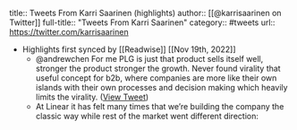 title:: Tweets From Karri Saarinen (highlights)
author:: [[@karrisaarinen on Twitter]]
full-title:: "Tweets From Karri Saarinen"
category:: #tweets
url:: https://twitter.com/karrisaarinen

- Highlights first synced by [[Readwise]] [[Nov 19th, 2022]]
	- @andrewchen For me PLG is just that product sells itself well, stronger the product stronger the growth. Never found virality that useful concept for b2b, where companies are more like their own islands with their own processes and decision making which heavily limits the virality. ([View Tweet](https://twitter.com/karrisaarinen/status/1455618447409225729))
	- At Linear it has felt many times that we’re building the company the classic way while rest of the market went different direction: